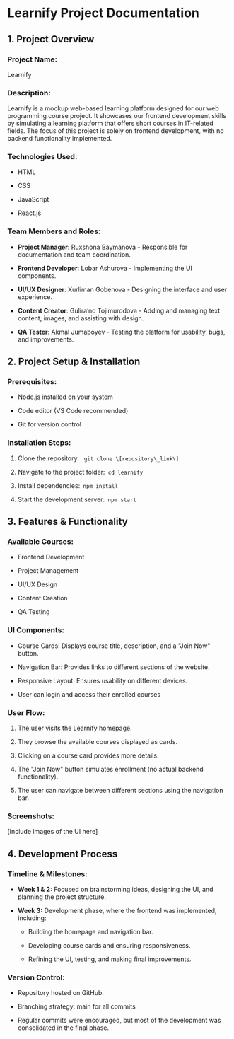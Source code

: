 **Learnify Project Documentation**
==================================

**1\. Project Overview**
------------------------

### **Project Name:**

Learnify

### **Description:**

Learnify is a mockup web-based learning platform designed for our web programming course project. It showcases our frontend development skills by simulating a learning platform that offers short courses in IT-related fields. The focus of this project is solely on frontend development, with no backend functionality implemented.

### **Technologies Used:**

*   HTML
    
*   CSS
    
*   JavaScript
    
*   React.js
    

### **Team Members and Roles:**

*   **Project Manager**: Ruxshona Baymanova - Responsible for documentation and team coordination.
    
*   **Frontend Developer**: Lobar Ashurova - Implementing the UI components.
    
*   **UI/UX Designer**: Xurliman Gobenova - Designing the interface and user experience.
    
*   **Content Creator**: Gulira’no Tojimurodova - Adding and managing text content, images, and assisting with design.
    
*   **QA Tester**: Akmal Jumaboyev - Testing the platform for usability, bugs, and improvements.
    

**2\. Project Setup & Installation**
------------------------------------

### **Prerequisites:**

*   Node.js installed on your system
    
*   Code editor (VS Code recommended)
    
*   Git for version control
    

### **Installation Steps:**

1.  Clone the repository: ``` git clone \[repository\_link\]```
    
2.  Navigate to the project folder:``` cd learnify```
    
3.  Install dependencies:``` npm install```
    
4.  Start the development server:``` npm start```
    

**3\. Features & Functionality**
--------------------------------

### **Available Courses:**

*   Frontend Development
    
*   Project Management
    
*   UI/UX Design
    
*   Content Creation
    
*   QA Testing
    

### **UI Components:**

*   Course Cards: Displays course title, description, and a "Join Now" button.
    
*   Navigation Bar: Provides links to different sections of the website.
    
*   Responsive Layout: Ensures usability on different devices.
    
*   User can login and access their enrolled courses
    

### **User Flow:**

1.  The user visits the Learnify homepage.
    
2.  They browse the available courses displayed as cards.
    
3.  Clicking on a course card provides more details.
    
4.  The "Join Now" button simulates enrollment (no actual backend functionality).
    
5.  The user can navigate between different sections using the navigation bar.
    

### **Screenshots:**

\[Include images of the UI here\]

**4\. Development Process**
---------------------------

### **Timeline & Milestones:**

*   **Week 1 & 2:** Focused on brainstorming ideas, designing the UI, and planning the project structure.
    
*   **Week 3:** Development phase, where the frontend was implemented, including:
    
    *   Building the homepage and navigation bar.
        
    *   Developing course cards and ensuring responsiveness.
        
    *   Refining the UI, testing, and making final improvements.
        

### **Version Control:**

*   Repository hosted on GitHub.
    
*   Branching strategy: main for all commits
    
*   Regular commits were encouraged, but most of the development was consolidated in the final phase.
